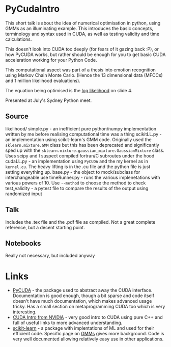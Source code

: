 # PyCudaIntro

This short talk is about the idea of numerical optimisation in python, using GMMs as an illuminating example. This introduces the basic concepts, terminology and syntax used in CUDA, as well as testing validity and time calculations.

This doesn't look into CUDA too deeply (for fears of it gazing back :P), or how PyCUDA works, but rather should be enough for you to get basic CUDA acceleration working for your Python Code. 

This computational aspect was part of a thesis into emotion recognition using Markov Chain Monte Carlo. (Hence the 13 dimensional data (MFCCs) and 1 million likelihood evaluations).

The equation being optimised is the [log likelihood](Talk/pressi.pdf) on slide 4.

Presented at July's Sydney Python meet.

## Source

likelihood/
	simple.py - an inefficient pure python/numpy implementation written by me before realising computational time was a thing
	scikitLL.py - an implementation using scikit-learn's GMM code. Originally used the `sklearn.mixture.GMM` class but this has been deprecated and significantly sped up with the `sklearn.mixture.gaussian_mixture.GaussianMixture` class. Uses scipy and I suspect compiled fortran/C subroutes under the hood
	cudaLL.py - an implementation using `PyCUDA` and the my kernel as in `kernel.cu`.  The heavy lifting is in the .cu file and the python file is just setting everything up.
	base.py - the object to mock/subclass for interchangeable use
timeRunner.py - runs the various implenetations with various powers of 10. Use `--method` to choose the method to check
test_validity - a pytest file to compare the results of the output using randomized input

## Talk

Includes the .tex file and the .pdf file as compiled. Not a great complete reference, but a decent starting point.

## Notebooks

Really not necessary, but included anyway

# Links

- [PyCUDA](https://documen.tician.de/pycuda/) - the package used to abstract away the CUDA interface. Documentation is good enough, though a bit sparse and code itself doesn't have much documentation, which makes advanced usage tricky. Has a small section on metaprogramming CUDA too which is very interesting.
- [CUDA Intro from NVIDIA](https://devblogs.nvidia.com/even-easier-introduction-cuda/) - very good intro to CUDA using pure C++ and full of useful links to more advanced understanding. 
- [scikit-learn](https://github.com/scikit-learn/scikit-learn) - a package with implentations of ML and used for their efficient code. Specific page on [GMMs](http://scikit-learn.org/stable/modules/mixture.html) gives more background. Code is very well documented allowing relatively easy use in other applications.
